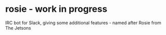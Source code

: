 # rosie - work in progress
IRC bot for Slack, giving some additional features - named after Rosie from The Jetsons
